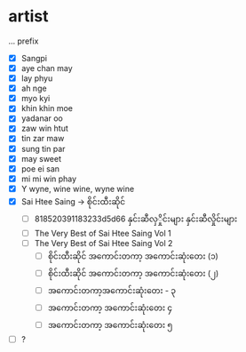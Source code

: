 # artist

... prefix

- [x] Sangpi
- [x] aye chan may
- [x] lay phyu
- [x] ah nge
- [x] myo kyi
- [x] khin khin moe
- [x] yadanar oo
- [x] zaw win htut
- [x] tin zar maw
- [x] sung tin par
- [x] may sweet
- [x] poe ei san
- [x] mi mi win phay
- [x] Y wyne, wine wine, wyne wine
- [x] Sai Htee Saing -> စိုင်းထီးဆိုင်
  - [ ] 818520391183233d5d66 နှင်းဆီလှှိုင်းများ နှင်းဆီလှိုင်းများ
  - [ ] The Very Best of Sai Htee Saing Vol 1
  - [ ] The Very Best of Sai Htee Saing Vol 2
    - [ ] စိုင်းထီးဆိုင် အကောင်းတကာ့ အကောင်းဆုံးတေး (၁)
    - [ ] စိုင်းထီးဆိုင် အကောင်းတကာ့ အကောင်းဆုံးတေး (၂)
    - [ ] အကောင်းတကာ့အကောင်းဆုံးတေး - ၃
    - [ ] အကောင်းတကာ့ အကောင်းဆုံးတေး ၄
    - [ ] အကောင်းတကာ့ အကောင်းဆုံးတေး ၅
- [ ] ?
